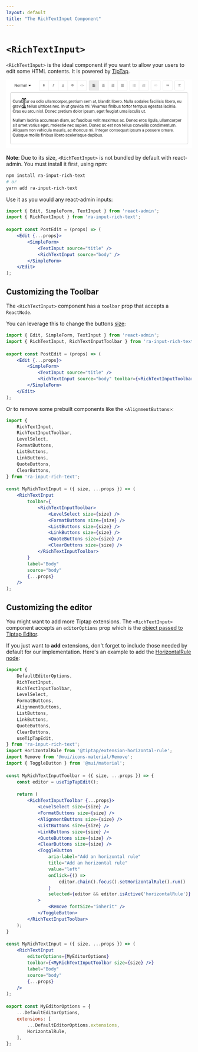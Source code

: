 ```yaml
---
layout: default
title: "The RichTextInput Component"
---
```


# `<RichTextInput>`

`<RichTextInput>` is the ideal component if you want to allow your users to edit some HTML contents. It is powered by [TipTap](https://www.tiptap.dev/).

![RichTextInput](./img/rich-text-input.gif)

**Note**: Due to its size, `<RichTextInput>` is not bundled by default with react-admin. You must install it first, using npm:

```sh
npm install ra-input-rich-text
# or
yarn add ra-input-rich-text
```

Use it as you would any react-admin inputs:

```jsx
import { Edit, SimpleForm, TextInput } from 'react-admin';
import { RichTextInput } from 'ra-input-rich-text';

export const PostEdit = (props) => (
	<Edit {...props}>
		<SimpleForm>
			<TextInput source="title" />
			<RichTextInput source="body" />
		</SimpleForm>
	</Edit>
);
```

## Customizing the Toolbar

The `<RichTextInput>` component has a `toolbar` prop that accepts a `ReactNode`.

You can leverage this to change the buttons [size](#api):

```jsx
import { Edit, SimpleForm, TextInput } from 'react-admin';
import { RichTextInput, RichTextInputToolbar } from 'ra-input-rich-text';

export const PostEdit = (props) => (
	<Edit {...props}>
		<SimpleForm>
			<TextInput source="title" />
			<RichTextInput source="body" toolbar={<RichTextInputToolbar size="large" />} />
		</SimpleForm>
	</Edit>
);
```

Or to remove some prebuilt components like the `<AlignmentButtons>`:

```jsx
import {
	RichTextInput,
	RichTextInputToolbar,
	LevelSelect,
	FormatButtons,
	ListButtons,
	LinkButtons,
	QuoteButtons,
	ClearButtons,
} from 'ra-input-rich-text';

const MyRichTextInput = ({ size, ...props }) => (
	<RichTextInput
		toolbar={
			<RichTextInputToolbar>
				<LevelSelect size={size} />
				<FormatButtons size={size} />
				<ListButtons size={size} />
				<LinkButtons size={size} />
				<QuoteButtons size={size} />
				<ClearButtons size={size} />
			</RichTextInputToolbar>
		}
		label="Body"
		source="body"
		{...props}
	/>
);
```

## Customizing the editor

You might want to add more Tiptap extensions. The `<RichTextInput>` component accepts an `editorOptions` prop which is the [object passed to Tiptap Editor](https://www.tiptap.dev/guide/configuration).

If you just want to **add** extensions, don't forget to include those needed by default for our implementation. Here's an example to add the [HorizontalRule node](https://www.tiptap.dev/api/nodes/horizontal-rule):

```jsx
import {
    DefaultEditorOptions,
    RichTextInput,
    RichTextInputToolbar,
    LevelSelect,
    FormatButtons,
    AlignmentButtons,
    ListButtons,
    LinkButtons,
    QuoteButtons,
    ClearButtons,
    useTipTapEdit,  
} from 'ra-input-rich-text';
import HorizontalRule from '@tiptap/extension-horizontal-rule';
import Remove from '@mui/icons-material/Remove';
import { ToggleButton } from '@mui/material';

const MyRichTextInputToolbar = ({ size, ...props }) => {
    const editor = useTipTapEdit();
  
    return (
        <RichTextInputToolbar {...props}>
            <LevelSelect size={size} />
            <FormatButtons size={size} />
            <AlignmentButtons size={size} />
            <ListButtons size={size} />
            <LinkButtons size={size} />
            <QuoteButtons size={size} />
            <ClearButtons size={size} />
            <ToggleButton
                aria-label="Add an horizontal rule"
                title="Add an horizontal rule"
                value="left"
                onClick={() =>
                    editor.chain().focus().setHorizontalRule().run()
                }
                selected={editor && editor.isActive('horizontalRule')}
            >
                <Remove fontSize="inherit" />
            </ToggleButton>
        </RichTextInputToolbar>
    );
}

const MyRichTextInput = ({ size, ...props }) => (
    <RichTextInput
        editorOptions={MyEditorOptions}
        toolbar={<MyRichTextInputToolbar size={size} />}
        label="Body"
        source="body"
        {...props}
    />
);

export const MyEditorOptions = {
	...DefaultEditorOptions,
	extensions: [
		...DefaultEditorOptions.extensions,
        HorizontalRule,
	],
};
```
